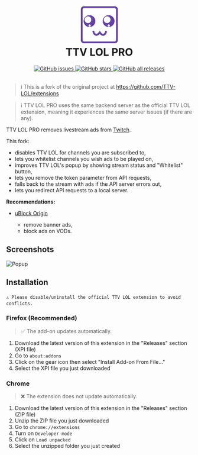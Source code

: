 <h1 align="center">
  <img src="src/assets/icon.png" height="100" width="100" alt="Icon" />
  <br />
  TTV LOL PRO
  <br />
</h1>

<div align="center">
  <a href="https://github.com/younesaassila/ttv-lol-pro/issues">
    <img
      alt="GitHub issues"
      src="https://img.shields.io/github/issues/younesaassila/ttv-lol-pro"
    />
  </a>
  <a href="https://github.com/younesaassila/ttv-lol-pro/stargazers">
    <img
      alt="GitHub stars"
      src="https://img.shields.io/github/stars/younesaassila/ttv-lol-pro"
    />
  </a>
  <a href="https://github.com/younesaassila/ttv-lol-pro/releases">
    <img
      alt="GitHub all releases"
      src="https://img.shields.io/github/downloads/younesaassila/ttv-lol-pro/total"
    />
  </a>
</div>

<br />

> ℹ️ This is a fork of the original project at https://github.com/TTV-LOL/extensions

> ℹ️ TTV LOL PRO uses the same backend server as the official TTV LOL extension, meaning it experiences the same server issues (if there are any).

TTV LOL PRO removes livestream ads from [Twitch](https://www.twitch.tv/).

This fork:

- disables TTV LOL for channels you are subscribed to,
- lets you whitelist channels you wish ads to be played on,
- improves TTV LOL's popup by showing stream status and "Whitelist" button,
- lets you remove the token parameter from API requests,
- falls back to the stream with ads if the API server errors out,
- lets you redirect API requests to a local server.

**Recommendations:**

- [uBlock Origin](https://ublockorigin.com/)

  - remove banner ads,
  - block ads on VODs.

## Screenshots

![Popup](https://i.imgur.com/VucfuL6.png)

## Installation

`⚠️ Please disable/uninstall the official TTV LOL extension to avoid conflicts.`

### Firefox (Recommended)

> ✅ The add-on updates automatically.

1. Download the latest version of this extension in the "Releases" section (XPI file)
1. Go to `about:addons`
1. Click on the gear icon then select "Install Add-on From File…"
1. Select the XPI file you just downloaded

### Chrome

> ❌ The extension does not update automatically.

1. Download the latest version of this extension in the "Releases" section (ZIP file)
1. Unzip the ZIP file you just downloaded
1. Go to `chrome://extensions`
1. Turn on `Developer mode`
1. Click on `Load unpacked`
1. Select the unzipped folder you just created
